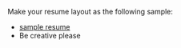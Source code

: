Make your resume layout as the following sample:

* [sample resume](https://sbme-tutorials.github.io/2018/data-structures/assignments/resumes/asem)
* Be creative please